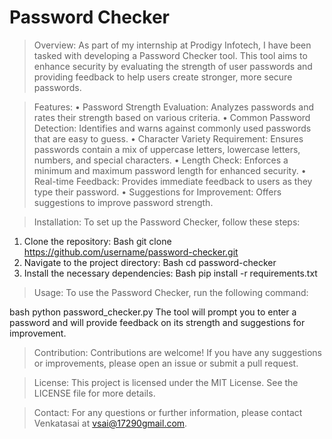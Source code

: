 # Password Checker
> Overview:
  As part of my internship at Prodigy Infotech, I have been tasked with developing a Password Checker tool. This tool aims to enhance security by evaluating the strength of user passwords and providing feedback to help users create stronger, more secure passwords.

> Features:
   • Password Strength Evaluation: Analyzes passwords and rates their strength based on various criteria.
   • Common Password Detection: Identifies and warns against commonly used passwords that are easy to guess.
   • Character Variety Requirement: Ensures passwords contain a mix of uppercase letters, lowercase letters, numbers, and special characters.
   • Length Check: Enforces a minimum and maximum password length for enhanced security.
   • Real-time Feedback: Provides immediate feedback to users as they type their password.
   • Suggestions for Improvement: Offers suggestions to improve password strength.

> Installation:
 To set up the Password Checker, follow these steps:

  1) Clone the repository:
      Bash
      git clone https://github.com/username/password-checker.git
  3) Navigate to the project directory:
      Bash
      cd password-checker
  5) Install the necessary dependencies:
      Bash
      pip install -r requirements.txt
> Usage:
  To use the Password Checker, run the following command:

  bash
  python password_checker.py
  The tool will prompt you to enter a password and will provide feedback on its strength and suggestions for improvement.

> Contribution:
  Contributions are welcome! If you have any suggestions or improvements, please open an issue or submit a pull request.

> License:
  This project is licensed under the MIT License. See the LICENSE file for more details.

> Contact:
  For any questions or further information, please contact Venkatasai at vsai@17290gmail.com.

